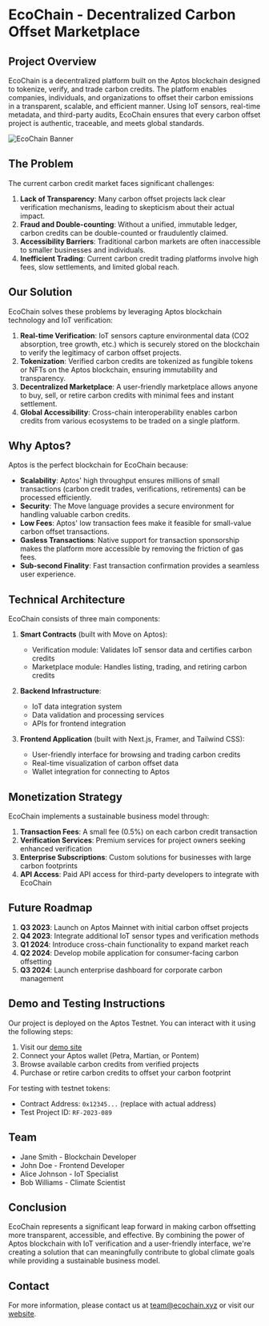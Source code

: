 # EcoChain - Decentralized Carbon Offset Marketplace

## Project Overview

EcoChain is a decentralized platform built on the Aptos blockchain designed to tokenize, verify, and trade carbon credits. The platform enables companies, individuals, and organizations to offset their carbon emissions in a transparent, scalable, and efficient manner. Using IoT sensors, real-time metadata, and third-party audits, EcoChain ensures that every carbon offset project is authentic, traceable, and meets global standards.

![EcoChain Banner](assets/banner.png)

## The Problem

The current carbon credit market faces significant challenges:

1. **Lack of Transparency**: Many carbon offset projects lack clear verification mechanisms, leading to skepticism about their actual impact.
2. **Fraud and Double-counting**: Without a unified, immutable ledger, carbon credits can be double-counted or fraudulently claimed.
3. **Accessibility Barriers**: Traditional carbon markets are often inaccessible to smaller businesses and individuals.
4. **Inefficient Trading**: Current carbon credit trading platforms involve high fees, slow settlements, and limited global reach.

## Our Solution

EcoChain solves these problems by leveraging Aptos blockchain technology and IoT verification:

1. **Real-time Verification**: IoT sensors capture environmental data (CO2 absorption, tree growth, etc.) which is securely stored on the blockchain to verify the legitimacy of carbon offset projects.
2. **Tokenization**: Verified carbon credits are tokenized as fungible tokens or NFTs on the Aptos blockchain, ensuring immutability and transparency.
3. **Decentralized Marketplace**: A user-friendly marketplace allows anyone to buy, sell, or retire carbon credits with minimal fees and instant settlement.
4. **Global Accessibility**: Cross-chain interoperability enables carbon credits from various ecosystems to be traded on a single platform.

## Why Aptos?

Aptos is the perfect blockchain for EcoChain because:

- **Scalability**: Aptos' high throughput ensures millions of small transactions (carbon credit trades, verifications, retirements) can be processed efficiently.
- **Security**: The Move language provides a secure environment for handling valuable carbon credits.
- **Low Fees**: Aptos' low transaction fees make it feasible for small-value carbon offset transactions.
- **Gasless Transactions**: Native support for transaction sponsorship makes the platform more accessible by removing the friction of gas fees.
- **Sub-second Finality**: Fast transaction confirmation provides a seamless user experience.

## Technical Architecture

EcoChain consists of three main components:

1. **Smart Contracts** (built with Move on Aptos):
   - Verification module: Validates IoT sensor data and certifies carbon credits
   - Marketplace module: Handles listing, trading, and retiring carbon credits

2. **Backend Infrastructure**:
   - IoT data integration system
   - Data validation and processing services
   - APIs for frontend integration

3. **Frontend Application** (built with Next.js, Framer, and Tailwind CSS):
   - User-friendly interface for browsing and trading carbon credits
   - Real-time visualization of carbon offset data
   - Wallet integration for connecting to Aptos

## Monetization Strategy

EcoChain implements a sustainable business model through:

1. **Transaction Fees**: A small fee (0.5%) on each carbon credit transaction
2. **Verification Services**: Premium services for project owners seeking enhanced verification
3. **Enterprise Subscriptions**: Custom solutions for businesses with large carbon footprints
4. **API Access**: Paid API access for third-party developers to integrate with EcoChain

## Future Roadmap

1. **Q3 2023**: Launch on Aptos Mainnet with initial carbon offset projects
2. **Q4 2023**: Integrate additional IoT sensor types and verification methods
3. **Q1 2024**: Introduce cross-chain functionality to expand market reach
4. **Q2 2024**: Develop mobile application for consumer-facing carbon offsetting
5. **Q3 2024**: Launch enterprise dashboard for corporate carbon management

## Demo and Testing Instructions

Our project is deployed on the Aptos Testnet. You can interact with it using the following steps:

1. Visit our [demo site](https://ecochain-demo.vercel.app)
2. Connect your Aptos wallet (Petra, Martian, or Pontem)
3. Browse available carbon credits from verified projects
4. Purchase or retire carbon credits to offset your carbon footprint

For testing with testnet tokens:
- Contract Address: `0x12345...` (replace with actual address)
- Test Project ID: `RF-2023-089`

## Team

- Jane Smith - Blockchain Developer
- John Doe - Frontend Developer
- Alice Johnson - IoT Specialist
- Bob Williams - Climate Scientist

## Conclusion

EcoChain represents a significant leap forward in making carbon offsetting more transparent, accessible, and effective. By combining the power of Aptos blockchain with IoT verification and a user-friendly interface, we're creating a solution that can meaningfully contribute to global climate goals while providing a sustainable business model.

## Contact

For more information, please contact us at team@ecochain.xyz or visit our [website](https://ecochain.xyz). 